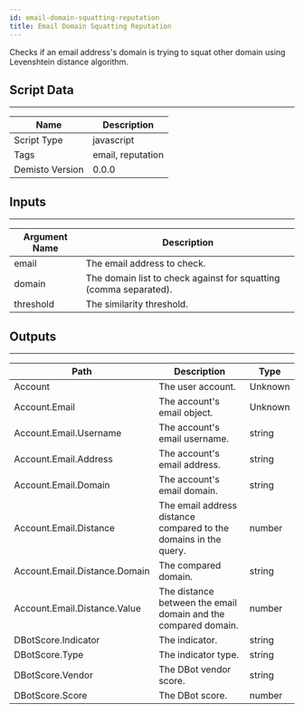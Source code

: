 ```yaml
---
id: email-domain-squatting-reputation
title: Email Domain Squatting Reputation
---
```


Checks if an email address's domain is trying to squat other domain using Levenshtein distance algorithm.

## Script Data
---

| **Name** | **Description** |
| --- | --- |
| Script Type | javascript |
| Tags | email, reputation |
| Demisto Version | 0.0.0 |

## Inputs
---

| **Argument Name** | **Description** |
| --- | --- |
| email | The email address to check. |
| domain | The domain list to check against for squatting (comma separated). |
| threshold | The similarity threshold. |

## Outputs
---

| **Path** | **Description** | **Type** |
| --- | --- | --- |
| Account | The user account.  | Unknown |
| Account.Email | The account's email object. | Unknown |
| Account.Email.Username | The account's email username. | string |
| Account.Email.Address | The account's email address. | string |
| Account.Email.Domain | The account's email domain. | string |
| Account.Email.Distance | The email address distance compared to the domains in the query. | number |
| Account.Email.Distance.Domain | The compared domain. | string |
| Account.Email.Distance.Value | The distance between the email domain and the compared domain.  | number |
| DBotScore.Indicator | The indicator. | string |
| DBotScore.Type | The indicator type. | string |
| DBotScore.Vendor | The DBot vendor score. | string |
| DBotScore.Score | The DBot score. | number |
